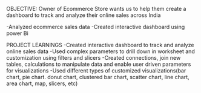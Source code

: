 
OBJECTIVE: Owner of Ecommerce Store wants us to help them create a dashboard to track and analyze their online sales across India

-Analyzed ecommerce sales data
-Created interactive dashboard using power Bi

PROJECT LEARNINGS
-Created interactive dashboard to track and analyze online sales data 
-Used complex parameters to drill down in worksheet and customization using filters and slicers
-Created connections, join new tables, calculations to manipulate data and enable user driven parameters for visualizations
-Used different types of customized visualizations(bar chart, pie chart. donut chart, clustered bar chart, scatter chart, line chart, area chart, map, slicers, etc)

